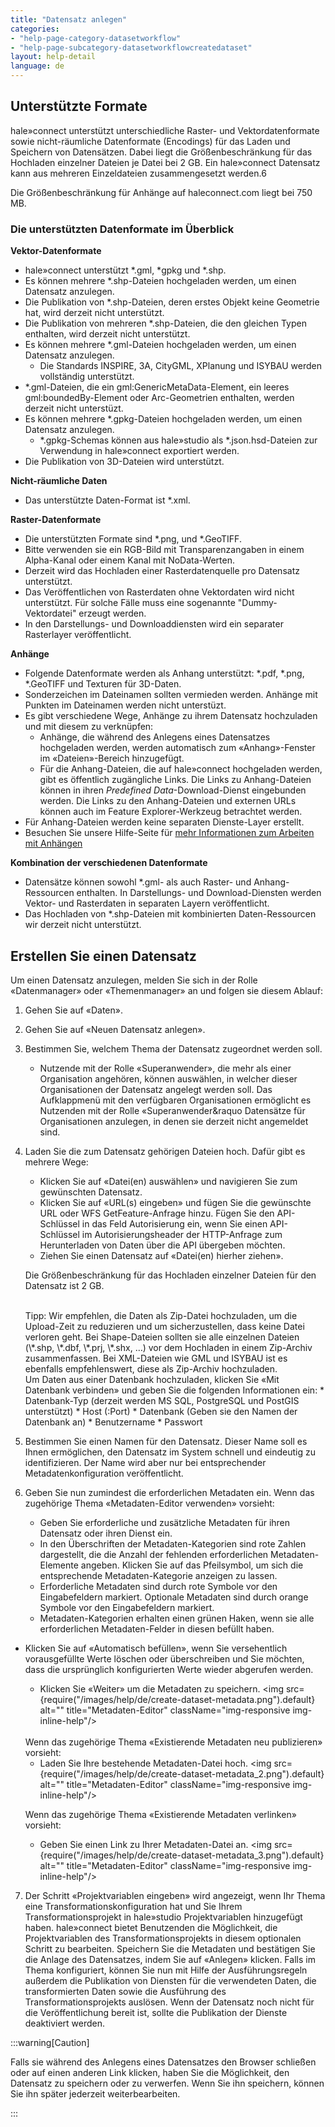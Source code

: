 ```yaml
---
title: "Datensatz anlegen"
categories:
- "help-page-category-datasetworkflow"
- "help-page-subcategory-datasetworkflowcreatedataset"
layout: help-detail
language: de
---
```


## Unterstützte Formate ##

hale»connect unterstützt unterschiedliche Raster- und Vektordatenformate sowie nicht-räumliche Datenformate (Encodings) für das Laden und Speichern von Datensätzen.
Dabei liegt die Größenbeschränkung für das Hochladen einzelner Dateien je Datei bei 2 GB.
Ein hale»connect Datensatz kann aus mehreren Einzeldateien zusammengesetzt werden.6

Die Größenbeschränkung für Anhänge auf haleconnect.com liegt bei 750 MB.

### Die unterstützten Datenformate im Überblick ###

**Vektor-Datenformate**
  * hale»connect unterstützt \*.gml, \*gpkg und \*.shp.
  * Es können mehrere \*.shp-Dateien hochgeladen werden, um einen Datensatz anzulegen.
  * Die Publikation von \*.shp-Dateien, deren erstes Objekt keine Geometrie hat, wird derzeit nicht unterstützt.
  * Die Publikation von mehreren \*.shp-Dateien, die den gleichen Typen enthalten, wird derzeit nicht unterstützt.
  * Es können mehrere \*.gml-Dateien hochgeladen werden, um einen Datensatz anzulegen.
    * Die Standards INSPIRE, 3A, CityGML, XPlanung und ISYBAU werden vollständig unterstützt.
  * \*.gml-Dateien, die ein gml:GenericMetaData-Element, ein leeres gml:boundedBy-Element oder Arc-Geometrien enthalten, werden derzeit nicht unterstüzt.
  * Es können mehrere \*.gpkg-Dateien hochgeladen werden, um einen Datensatz anzulegen.
      * \*.gpkg-Schemas können aus hale»studio als \*.json.hsd-Dateien zur Verwendung in hale»connect exportiert werden.
  * Die Publikation von 3D-Dateien wird unterstützt.

**Nicht-räumliche Daten**
  * Das unterstützte Daten-Format ist \*.xml.

**Raster-Datenformate**
  * Die unterstützten Formate sind \*.png, und \*.GeoTIFF.
  * Bitte verwenden sie ein RGB-Bild mit Transparenzangaben in einem Alpha-Kanal oder einem Kanal mit NoData-Werten.
  * Derzeit wird das Hochladen einer Rasterdatenquelle pro Datensatz unterstützt.
  * Das Veröffentlichen von Rasterdaten ohne Vektordaten wird nicht unterstützt. Für solche Fälle muss eine sogenannte "Dummy-Vektordatei" erzeugt werden.
  * In den Darstellungs- und Downloaddiensten wird ein separater Rasterlayer veröffentlicht.

**Anhänge**
  * Folgende Datenformate werden als Anhang unterstützt: \*.pdf, \*.png, \*.GeoTIFF und Texturen für 3D-Daten.
  * Sonderzeichen im Dateinamen sollten vermieden werden. Anhänge mit Punkten im Dateinamen werden nicht unterstüzt.
  * Es gibt verschiedene Wege, Anhänge zu ihrem Datensatz hochzuladen und mit diesem zu verknüpfen:
    * Anhänge, die während des Anlegens eines Datensatzes hochgeladen werden, werden automatisch zum &laquo;Anhang&raquo;-Fenster im &laquo;Dateien&raquo;-Bereich hinzugefügt.
    * Für die Anhang-Dateien, die auf hale»connect hochgeladen werden, gibt es öffentlich zugängliche Links. Die Links zu Anhang-Dateien können in ihren *Predefined Data*-Download-Dienst eingebunden werden. Die Links zu den Anhang-Dateien und externen URLs können auch im Feature Explorer-Werkzeug betrachtet werden.
  * Für Anhang-Dateien werden keine separaten Dienste-Layer erstellt.
  * Besuchen Sie unsere Hilfe-Seite für [mehr Informationen zum Arbeiten mit Anhängen](../../references/data/2018-03-10-reference-data-files.md)

**Kombination der verschiedenen Datenformate**
  * Datensätze können sowohl \*.gml- als auch Raster- und Anhang-Ressourcen enthalten. In Darstellungs- und Download-Diensten werden Vektor- und Rasterdaten in separaten Layern veröffentlicht.
  * Das Hochladen von \*.shp-Dateien mit kombinierten Daten-Ressourcen wir derzeit nicht unterstützt.

## Erstellen Sie einen Datensatz ##

Um einen Datensatz anzulegen, melden Sie sich in der Rolle &laquo;Datenmanager&raquo; oder &laquo;Themenmanager&raquo; an und folgen sie diesem Ablauf:

1. Gehen Sie auf &laquo;Daten&raquo;.
2. Gehen Sie auf &laquo;Neuen Datensatz anlegen&raquo;.
3. Bestimmen Sie, welchem Thema der Datensatz zugeordnet werden soll.
    * Nutzende mit der Rolle &laquo;Superanwender&raquo;, die mehr als einer Organisation angehören, können auswählen, in welcher dieser Organisationen der Datensatz angelegt werden soll. Das Aufklappmenü mit den verfügbaren Organisationen ermöglicht es Nutzenden mit der Rolle &laquo;Superanwender&raquo Datensätze für Organisationen anzulegen, in denen sie derzeit nicht angemeldet sind.
4.	Laden Sie die zum Datensatz gehörigen Dateien hoch. Dafür gibt es mehrere Wege:
    * Klicken Sie auf &laquo;Datei(en) auswählen&raquo; und navigieren Sie zum gewünschten Datensatz.
    * Klicken Sie auf &laquo;URL(s) eingeben&raquo; und fügen Sie die gewünschte URL oder WFS GetFeature-Anfrage hinzu. Fügen Sie den API-Schlüssel in das Feld Autorisierung ein, wenn Sie einen API-Schlüssel im Autorisierungsheader der HTTP-Anfrage zum Herunterladen von Daten über die API übergeben möchten.
    * Ziehen Sie einen Datensatz auf &laquo;Datei(en) hierher ziehen&raquo;.

    Die Größenbeschränkung für das Hochladen einzelner Dateien für den Datensatz ist 2 GB.

    <br/>
    Tipp: Wir empfehlen, die Daten als Zip-Datei hochzuladen, um die Upload-Zeit zu reduzieren und um sicherzustellen, dass keine Datei verloren geht. Bei Shape-Dateien sollten sie alle einzelnen Dateien (\*.shp, \*.dbf, \*.prj, \*.shx, …) vor dem Hochladen in einem Zip-Archiv zusammenfassen. Bei XML-Dateien wie GML und ISYBAU ist es ebenfalls empfehlenswert, diese als Zip-Archiv hochzuladen.

	<br/>
	Um Daten aus einer Datenbank hochzuladen, klicken Sie &laquo;Mit Datenbank verbinden&raquo; und geben Sie die folgenden Informationen ein:
    * Datenbank-Typ (derzeit werden MS SQL, PostgreSQL und PostGIS unterstützt)
    * Host (:Port)
    * Datenbank (Geben sie den Namen der Datenbank an)
    * Benutzername
    * Passwort
    <br/>
    <img src={require("/images/help/de/upload_from_database.png").default} alt="" title="Daten aus einer Datenbank hochladen" className="img-responsive img-inline-help"/>


5.	Bestimmen Sie einen Namen für den Datensatz. Dieser Name soll es Ihnen ermöglichen, den Datensatz im System schnell und eindeutig zu identifizieren. Der Name wird aber nur bei entsprechender Metadatenkonfiguration veröffentlicht.
6.	Geben Sie nun zumindest die erforderlichen Metadaten ein.
	Wenn das zugehörige Thema &laquo;Metadaten-Editor verwenden&raquo; vorsieht:
	* Geben Sie erforderliche und zusätzliche Metadaten für ihren Datensatz oder ihren Dienst ein.
	* In den Überschriften der Metadaten-Kategorien sind rote Zahlen dargestellt, die die Anzahl der fehlenden erforderlichen Metadaten-Elemente angeben. Klicken Sie auf das Pfeilsymbol, um sich die entsprechende Metadaten-Kategorie anzeigen zu lassen.
	* Erforderliche Metadaten sind durch rote Symbole vor den Eingabefeldern markiert. Optionale Metadaten sind durch orange Symbole vor den Eingabefeldern markiert.
	* Metadaten-Kategorien erhalten einen grünen Haken, wenn sie alle erforderlichen Metadaten-Felder in diesen befüllt haben.
  * Klicken Sie auf «Automatisch befüllen», wenn Sie versehentlich vorausgefüllte Werte löschen oder überschreiben und Sie möchten, dass die ursprünglich konfigurierten Werte wieder abgerufen werden.
	* Klicken Sie &laquo;Weiter&raquo; um die Metadaten zu speichern. <img src={require("/images/help/de/create-dataset-metadata.png").default} alt="" title="Metadaten-Editor" className="img-responsive img-inline-help"/>

	<br/>
	Wenn das zugehörige Thema &laquo;Existierende Metadaten neu publizieren&raquo; vorsieht:

	* Laden Sie Ihre bestehende Metadaten-Datei hoch. <img src={require("/images/help/de/create-dataset-metadata_2.png").default} alt="" title="Metadaten-Editor" className="img-responsive img-inline-help"/>

	Wenn das zugehörige Thema &laquo;Existierende Metadaten verlinken&raquo; vorsieht:

	* Geben Sie einen Link zu Ihrer Metadaten-Datei an. <img src={require("/images/help/de/create-dataset-metadata_3.png").default} alt="" title="Metadaten-Editor" className="img-responsive img-inline-help"/>
       <br/>
7. Der Schritt «Projektvariablen eingeben» wird angezeigt, wenn Ihr Thema eine Transformationskonfiguration hat und Sie Ihrem Transformationsprojekt in hale»studio Projektvariablen hinzugefügt haben. hale»connect bietet Benutzenden die Möglichkeit, die Projektvariablen des Transformationsprojekts in diesem optionalen Schritt zu bearbeiten.	Speichern Sie die Metadaten und bestätigen Sie die Anlage des Datensatzes, indem Sie auf &laquo;Anlegen&raquo; klicken. Falls im Thema konfiguriert, können Sie nun mit Hilfe der Ausführungsregeln außerdem die Publikation von Diensten für die verwendeten Daten, die transformierten Daten sowie die Ausführung des Transformationsprojekts auslösen. Wenn der Datensatz noch nicht für die Veröffentlichung bereit ist, sollte die Publikation der Dienste deaktiviert werden.

:::warning[Caution]

Falls sie während des Anlegens eines Datensatzes den Browser schließen oder auf einen anderen Link klicken, haben Sie die Möglichkeit, den Datensatz zu speichern oder zu verwerfen. Wenn Sie ihn speichern, können Sie ihn später jederzeit weiterbearbeiten.

:::
